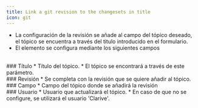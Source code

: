 ```yaml
---
title: Link a git revision to the changesets in title
icon: git
---
```

* La configuración de la revisión se añade al campo del tópico deseado, el tópico se encuentra a través del titulo introducido en el formulario.
* El elemento se configura mediante los siguientes campos

<br />
### Título
* Título del tópico.
* El tópico se encontrará a través de este parámetro.

<br />
### Revisión
* Se completa con la revisión que se quiere añadir al tópico.

<br />
### Campo
* Campo del tópico donde se añadirá la revisión


<br />
### Usuario
* Usuario que actualizará el tópico. 
* En caso de que no se configure, se utilizará el usuario 'Clarive'.